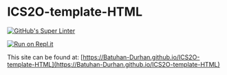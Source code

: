 # ICS2O-template-HTML

[![GitHub's Super Linter](https://github.com/Batuhan-Durhan/ICS2O-template-HTML/workflows/GitHub's%20Super%20Linter/badge.svg)](https://github.com/Batuhan-Durhan/ICS2O-template-HTML/actions)

[![Run on Repl.it](https://repl.it/badge/github/Batuhan-Durhan/ICS2O-template-HTML)](https://repl.it/github/Batuhan-Durhan/ICS2O-template-HTML)

This site can be found at: [https://Batuhan-Durhan.github.io/ICS2O-template-HTML](https://Batuhan-Durhan.github.io/ICS2O-template-HTML)
